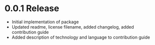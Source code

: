 # 0.0.1 Release

- Initial implementation of package
- Updated readme, license filename, added changelog, added contribution guide
- Added description of technology and language to contribution guide
